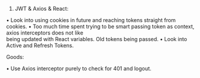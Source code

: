 1. JWT & Axios & React:

• Look into using cookies in future and reaching tokens straight from cookies. 
• Too much time spent trying to be smart passing token as context, axios interceptors does not like    
   being updated with React variables. Old tokens being passed.
• Look into Active and Refresh Tokens.













Goods:

• Use Axios interceptor purely to check for 401 and logout.  